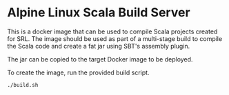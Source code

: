 # Alpine Linux Scala Build Server

This is a docker image that can be used to compile Scala projects created for SRL. The image should be used as part of a multi-stage
build to compile the Scala code and create a fat jar using SBT's assembly plugin. 

The jar can be copied to the target Docker image to be deployed.

To create the image, run the provided build script.

```bash
./build.sh
```
